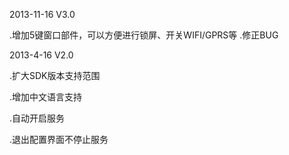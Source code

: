 2013-11-16 V3.0

.增加5键窗口部件，可以方便进行锁屏、开关WIFI/GPRS等
.修正BUG



2013-4-16 V2.0

.扩大SDK版本支持范围

.增加中文语言支持

.自动开启服务

.退出配置界面不停止服务